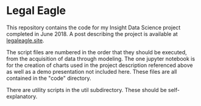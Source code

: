 # Legal Eagle
This repository contains the code for my Insight Data Science project completed in June 2018. A post describing the project is available at [legaleagle.site](http://www.legaleagle.site).

The script files are numbered in the order that they should be executed, from the acquisition of data through modeling. The one jupyter notebook is for the creation of charts used in the project description referenced above as well as a demo presentation not included here. These files are all contained in the "code" directory.

There are utility scripts in the util subdirectory. These should be self-explanatory.
